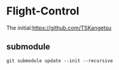 # Flight-Control
The initial:https://github.com/TSKangetsu
## submodule
```
git submodule update --init --recursive
```